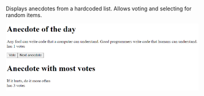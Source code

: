 ### 

Displays anecdotes from a hardcoded list. Allows voting and selecting for random items.

![](anecdotes.png)